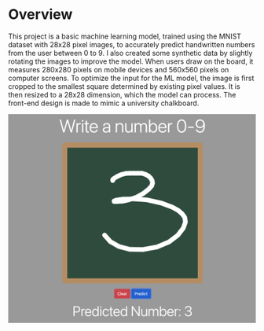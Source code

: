 # Overview
This project is a basic machine learning model, trained using the MNIST dataset with 28x28 pixel images, to accurately predict handwritten numbers from the user between 0 to 9. I also created some synthetic data by slightly rotating the images to improve the model. When users draw on the board, it measures 280x280 pixels on mobile devices and 560x560 pixels on computer screens. To optimize the input for the ML model, the image is first cropped to the smallest square determined by existing pixel values. It is then resized to a 28x28 dimension, which the model can process. The front-end design is made to mimic a university chalkboard.

![MNIST IMG](/md-images/mnist-prediction.png)